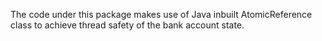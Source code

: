The code under this package makes use of Java inbuilt AtomicReference class to achieve thread safety of the bank account state.